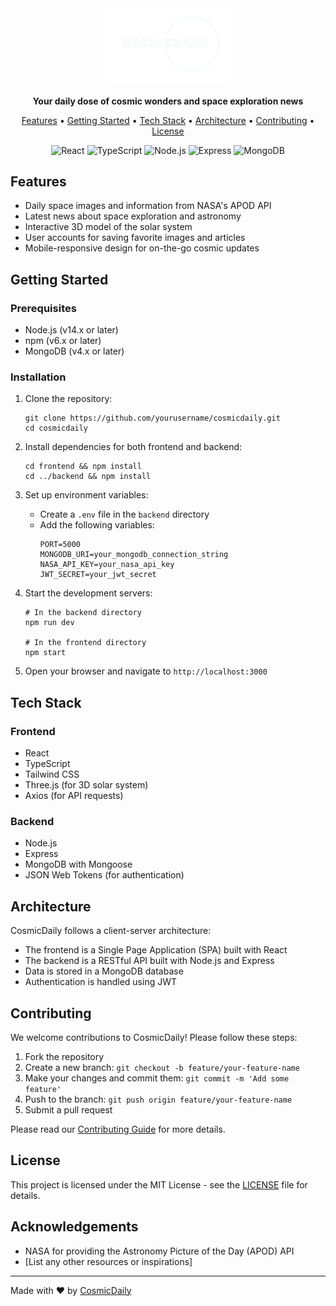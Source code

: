 <div align="center">
  <img src="./Frontend/public/Logo.png" alt="CosmicDaily Logo" width="200">

  <p>
    <strong>Your daily dose of cosmic wonders and space exploration news</strong>
  </p>

  <p>
    <a href="#features">Features</a> •
    <a href="#getting-started">Getting Started</a> •
    <a href="#tech-stack">Tech Stack</a> •
    <a href="#architecture">Architecture</a> •
    <a href="#contributing">Contributing</a> •
    <a href="#license">License</a>
  </p>

  <div>
    <img src="https://img.shields.io/badge/-React-61DAFB?style=for-the-badge&logo=react&logoColor=black" alt="React" />
    <img src="https://img.shields.io/badge/-TypeScript-3178C6?style=for-the-badge&logo=typescript&logoColor=white" alt="TypeScript" />
    <img src="https://img.shields.io/badge/-Node.js-339933?style=for-the-badge&logo=node.js&logoColor=white" alt="Node.js" />
    <img src="https://img.shields.io/badge/-Express-000000?style=for-the-badge&logo=express&logoColor=white" alt="Express" />
    <img src="https://img.shields.io/badge/-MongoDB-47A248?style=for-the-badge&logo=mongodb&logoColor=white" alt="MongoDB" />
  </div>
</div>

## Features

- Daily space images and information from NASA's APOD API
- Latest news about space exploration and astronomy
- Interactive 3D model of the solar system
- User accounts for saving favorite images and articles
- Mobile-responsive design for on-the-go cosmic updates

## Getting Started

### Prerequisites

- Node.js (v14.x or later)
- npm (v6.x or later)
- MongoDB (v4.x or later)

### Installation

1. Clone the repository:

   ```
   git clone https://github.com/yourusername/cosmicdaily.git
   cd cosmicdaily
   ```

2. Install dependencies for both frontend and backend:

   ```
   cd frontend && npm install
   cd ../backend && npm install
   ```

3. Set up environment variables:

   - Create a `.env` file in the `backend` directory
   - Add the following variables:
     ```
     PORT=5000
     MONGODB_URI=your_mongodb_connection_string
     NASA_API_KEY=your_nasa_api_key
     JWT_SECRET=your_jwt_secret
     ```

4. Start the development servers:

   ```
   # In the backend directory
   npm run dev

   # In the frontend directory
   npm start
   ```

5. Open your browser and navigate to `http://localhost:3000`

## Tech Stack

### Frontend

- React
- TypeScript
- Tailwind CSS
- Three.js (for 3D solar system)
- Axios (for API requests)

### Backend

- Node.js
- Express
- MongoDB with Mongoose
- JSON Web Tokens (for authentication)

## Architecture

CosmicDaily follows a client-server architecture:

- The frontend is a Single Page Application (SPA) built with React
- The backend is a RESTful API built with Node.js and Express
- Data is stored in a MongoDB database
- Authentication is handled using JWT

## Contributing

We welcome contributions to CosmicDaily! Please follow these steps:

1. Fork the repository
2. Create a new branch: `git checkout -b feature/your-feature-name`
3. Make your changes and commit them: `git commit -m 'Add some feature'`
4. Push to the branch: `git push origin feature/your-feature-name`
5. Submit a pull request

Please read our [Contributing Guide](CONTRIBUTING.md) for more details.

## License

This project is licensed under the MIT License - see the [LICENSE](LICENSE) file for details.

## Acknowledgements

- NASA for providing the Astronomy Picture of the Day (APOD) API
- [List any other resources or inspirations]

---

Made with ❤️ by [CosmicDaily](https://github.com/CosmicDaily)
